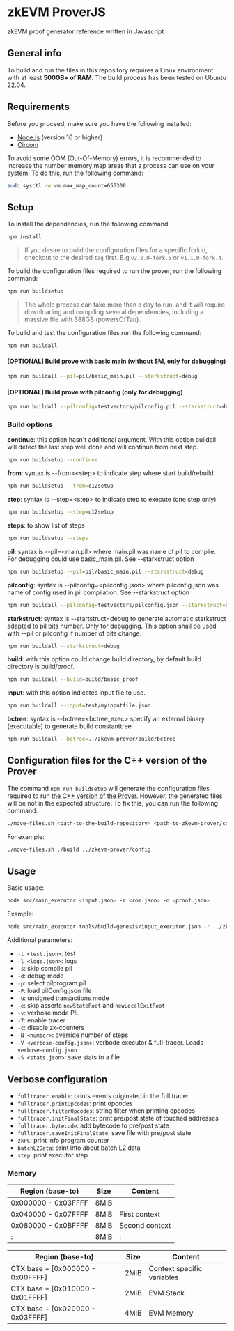 # zkEVM ProverJS
zkEVM proof generator reference written in Javascript

## General info

To build and run the files in this repository requires a Linux environment with at least **500GB+ of RAM**. The build process has been tested on Ubuntu 22.04.

## Requirements

Before you proceed, make sure you have the following installed:

- [Node.js](https://nodejs.org/en/) (version 16 or higher)
- [Circom](https://docs.circom.io/getting-started/installation/)

To avoid some OOM (Out-Of-Memory) errors, it is recommended to increase the number memory map areas that a process can use on your system. To do this, run the following command:

```sh
sudo sysctl -w vm.max_map_count=655300
``````

## Setup

To install the dependencies, run the following command:

```sh
npm install
```

> If you desire to build the configuration files for a specific forkId, checkout to the desired `tag` first. E.g `v2.0.0-fork.5` or `v1.1.0-fork.4`.

To build the configuration files required to run the prover, run the following command:

```sh
npm run buildsetup
```

> The whole process can take more than a day to run, and it will require downloading and compiling several dependencies, including a massive file with 388GB (powersOfTau).

To build and test the configuration files run the following command:

```sh
npm run buildall
```

#### [OPTIONAL] Build prove with basic main (without SM, only for debugging)

```sh
npm run buildall --pil=pil/basic_main.pil --starkstruct=debug
```

#### [OPTIONAL] Build prove with pilconfig (only for debugging)

```sh
npm run buildall --pilconfig=testvectors/pilconfig.pil --starkstruct=debug
```

### Build options

**continue**: this option hasn't additional argument. With this option buildall will detect the last step well done and will continue from next step.

```sh
npm run buildsetup --continue
```

**from**: syntax is --from=\<step\> to indicate step where start build/rebuild

```sh
npm run buildsetup --from=c12setup
```

**step**: syntax is --step=\<step\> to indicate step to execute (one step only)

```sh
npm run buildsetup --step=c12setup
```

**steps**: to show list of steps

```sh
npm run buildsetup --steps
```

**pil**: syntax is --pil=\<main.pil\> where main.pil was name of pil to compile. For debugging could use basic_main.pil. See --starkstruct option

```sh
npm run buildsetup --pil=pil/basic_main.pil --starkstruct=debug
```

**pilconfig**: syntax is --pilconfig=<pilconfig.json> where pilconfig.json was name of config used in pil compilation. See --starkstruct option

```sh
npm run buildall --pilconfig=testvectors/pilconfig.json --starkstruct=debug
```

**starkstruct**: syntax is --startstruct=debug to generate automatic starkstruct adapted to pil bits number. Only for debugging. This option shall be used with --pil or pilconfig if number of bits change.

```sh
npm run buildall --starkstruct=debug
```

**build**: with this option could change build directory, by default build directory is build/proof.

```sh
npm run buildall --build=build/basic_proof
```

**input**: with this option indicates input file to use.

```sh
npm run buildall --input=test/myinputfile.json
```

**bctree**: syntax is --bctree=\<bctree_exec\> specify an external binary (executable) to generate build constanttree

```sh
npm run buildall --bctree=../zkevm-prover/build/bctree
```

## Configuration files for the C++ version of the Prover

The command `npm run buildsetup` will generate the configuration files required to run [the C++ version of the Prover](https://github.com/0xPolygonHermez/zkevm-prover). However, the generated files will be not in the expected structure. To fix this, you can run the following command:

```sh
./move-files.sh <path-to-the-build-repository> <path-to-zkevm-prover/config>
```

For example:

```sh
./move-files.sh ./build ../zkevm-prover/config
```

## Usage

Basic usage:
```sh
node src/main_executor <input.json> -r <rom.json> -o <proof.json>
```

Example:
```sh
node src/main_executor tools/build-genesis/input_executor.json -r ../zkevm-rom/build/rom.json -o tmp/commit.bin
```

Additional parameters:

- `-t <test.json>`: test
- `-l <logs.json>`: logs
- `-s`: skip compile pil
- `-d`: debug mode
- `-p`: select pilprogram.pil
- `-P`: load pilConfig.json file
- `-u`: unsigned transactions mode
- `-e`: skip asserts `newStateRoot` and `newLocalExitRoot`
- `-v`: verbose mode PIL
- `-T`: enable tracer
- `-c`: disable zk-counters
- `-N <number>`: override number of steps
- `-V <verbose-config.json>`: verbode executor & full-tracer. Loads `verbose-config.json`
- `-S <stats.json>`: save stats to a file

## Verbose configuration
- `fulltracer.enable`: prints events originated in the full tracer
- `fulltracer.printOpcodes`: print opcodes
- `fulltracer.filterOpcodes`: string filter when printing opcodes
- `fulltracer.initFinalState`: print pre/post state of touched addresses
- `fulltracer.bytecode`: add bytecode to pre/post state
- `fulltracer.saveInitFinalState`: save file with pre/post state
- `zkPC`: print info program counter
- `batchL2Data`: print info about batch L2 data
- `step`: print executor step

### Memory

| Region (base-to)    | Size | Content        |
| ------------------- | ---- | -------------- |
| 0x000000 - 0x03FFFF | 8MiB |
| 0x040000 - 0x07FFFF | 8MiB | First context  |
| 0x080000 - 0x0BFFFF | 8MiB | Second context |
| :                   | 8MiB | :              |


| Region (base-to)                 | Size | Content                    |
| -------------------------------- | ---- | -------------------------- |
| CTX.base + [0x000000 - 0x00FFFF] | 2MiB | Context specific variables |
| CTX.base + [0x010000 - 0x01FFFF] | 2MiB | EVM Stack                  |
| CTX.base + [0x020000 - 0x03FFFF] | 4MiB | EVM Memory                 |
